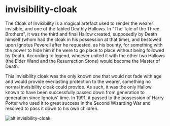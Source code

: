 # invisibility-cloak
The Cloak of Invisibility is a magical artefact used to render the wearer invisible, and one of the fabled Deathly Hallows. In "The Tale of the Three Brothers", it was the third and final Hallow created, supposedly by Death himself (whom had the cloak in his possession at that time), and bestowed upon Ignotus Peverell after he requested, as his bounty, for something with the power to hide him if he were to go place to place without being followed by Death. According to legend, whoever united it with the other two Hallows (the Elder Wand and the Resurrection Stone) would become the Master of Death.

This invisibility cloak was the only known one that would not fade with age and would provide everlasting protection to the wearer, something no normal invisibility cloak could provide. As such, it was the only Hallow known to have been successfully passed down from generation to generation since Ignotus' time. In 1991, it passed to the possession of Harry Potter who used it to great success in the Second Wizarding War and resolved to pass it down to his own children.

![alt invisibility-cloak](https://i.gifer.com/llV.gif)